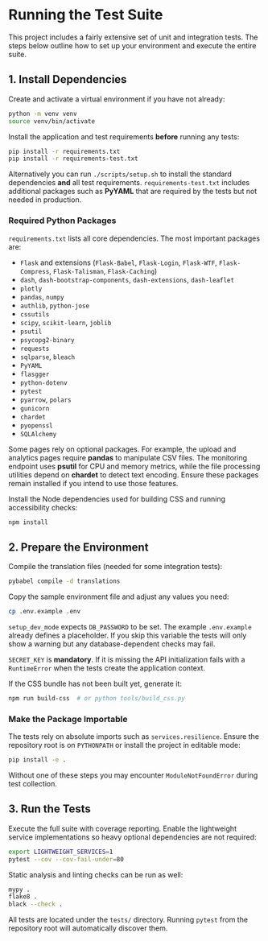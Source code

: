 # Running the Test Suite

This project includes a fairly extensive set of unit and integration tests. The
steps below outline how to set up your environment and execute the entire suite.

## 1. Install Dependencies

Create and activate a virtual environment if you have not already:
```bash
python -m venv venv
source venv/bin/activate
```

Install the application and test requirements **before** running any tests:
```bash
pip install -r requirements.txt
pip install -r requirements-test.txt
```
Alternatively you can run `./scripts/setup.sh` to install the standard
dependencies **and** all test requirements. `requirements-test.txt` includes
additional packages such as **PyYAML** that are required by the tests but not
needed in production.

### Required Python Packages

`requirements.txt` lists all core dependencies. The most important packages are:

- `Flask` and extensions (`Flask-Babel`, `Flask-Login`, `Flask-WTF`,
  `Flask-Compress`, `Flask-Talisman`, `Flask-Caching`)
- `dash`, `dash-bootstrap-components`, `dash-extensions`, `dash-leaflet`
- `plotly`
- `pandas`, `numpy`
- `authlib`, `python-jose`
- `cssutils`
- `scipy`, `scikit-learn`, `joblib`
- `psutil`
- `psycopg2-binary`
- `requests`
- `sqlparse`, `bleach`
- `PyYAML`
- `flasgger`
- `python-dotenv`
- `pytest`
- `pyarrow`, `polars`
- `gunicorn`
- `chardet`
- `pyopenssl`
- `SQLAlchemy`

Some pages rely on optional packages. For example, the upload and analytics
pages require **pandas** to manipulate CSV files. The monitoring endpoint uses
**psutil** for CPU and memory metrics, while the file processing utilities
depend on **chardet** to detect text encoding. Ensure these packages remain
installed if you intend to use those features.

Install the Node dependencies used for building CSS and running accessibility
checks:
```bash
npm install
```

## 2. Prepare the Environment

Compile the translation files (needed for some integration tests):
```bash
pybabel compile -d translations
```

Copy the sample environment file and adjust any values you need:
```bash
cp .env.example .env
```
`setup_dev_mode` expects `DB_PASSWORD` to be set. The example `.env.example`
already defines a placeholder. If you skip this variable the tests will only
show a warning but any database-dependent checks may fail.

`SECRET_KEY` is **mandatory**. If it is missing the API initialization fails
with a `RuntimeError` when the tests create the application context.

If the CSS bundle has not been built yet, generate it:
```bash
npm run build-css  # or python tools/build_css.py
```

### Make the Package Importable

The tests rely on absolute imports such as `services.resilience`. Ensure the
repository root is on `PYTHONPATH` or install the project in editable mode:

```bash
pip install -e .
```

Without one of these steps you may encounter `ModuleNotFoundError` during test
collection.

## 3. Run the Tests

Execute the full suite with coverage reporting. Enable the lightweight service
implementations so heavy optional dependencies are not required:
```bash
export LIGHTWEIGHT_SERVICES=1
pytest --cov --cov-fail-under=80
```

Static analysis and linting checks can be run as well:
```bash
mypy .
flake8 .
black --check .
```

All tests are located under the `tests/` directory. Running `pytest` from the
repository root will automatically discover them.
